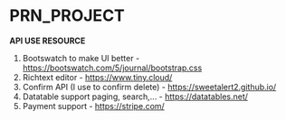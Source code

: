 # PRN_PROJECT

**API USE RESOURCE**

1. Bootswatch to make UI better - https://bootswatch.com/5/journal/bootstrap.css
2. Richtext editor - https://www.tiny.cloud/
3. Confirm API (I use to confirm delete) - https://sweetalert2.github.io/
4. Datatable support paging, search,... - https://datatables.net/
5. Payment support - https://stripe.com/
